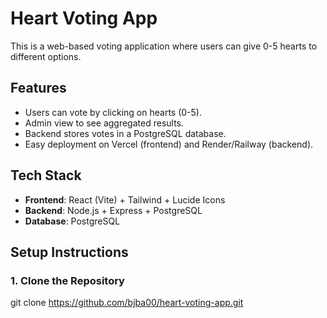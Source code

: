 # Heart Voting App

This is a web-based voting application where users can give 0-5 hearts to different options.

## Features
- Users can vote by clicking on hearts (0-5).
- Admin view to see aggregated results.
- Backend stores votes in a PostgreSQL database.
- Easy deployment on Vercel (frontend) and Render/Railway (backend).

## Tech Stack
- **Frontend**: React (Vite) + Tailwind + Lucide Icons
- **Backend**: Node.js + Express + PostgreSQL
- **Database**: PostgreSQL

## Setup Instructions

### 1. Clone the Repository
git clone https://github.com/bjba00/heart-voting-app.git

